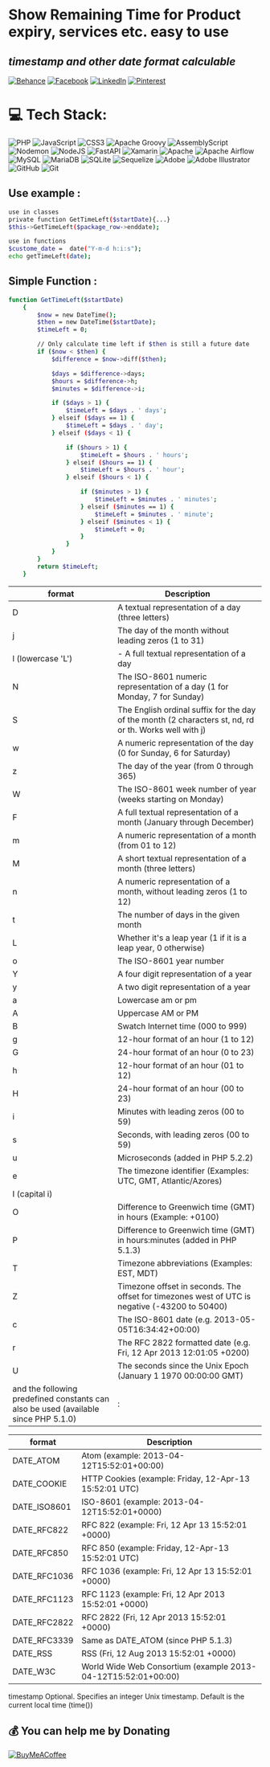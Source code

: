 # Show Remaining Time for Product expiry, services etc. easy to use 
## _timestamp and other date format calculable_

[![Behance](https://img.shields.io/badge/Behance-1769ff?logo=behance&logoColor=white)](https://behance.net/Irfan_Ghuori) [![Facebook](https://img.shields.io/badge/Facebook-%231877F2.svg?logo=Facebook&logoColor=white)](https://facebook.com/irfan.whitehead) [![LinkedIn](https://img.shields.io/badge/LinkedIn-%230077B5.svg?logo=linkedin&logoColor=white)](https://linkedin.com/in/irfan-ghuori-39b410155/) [![Pinterest](https://img.shields.io/badge/Pinterest-%23E60023.svg?logo=Pinterest&logoColor=white)](https://pinterest.com/irfanghuori_) 

# 💻 Tech Stack:
![PHP](https://img.shields.io/badge/php-%23777BB4.svg?style=for-the-badge&logo=php&logoColor=white) ![JavaScript](https://img.shields.io/badge/javascript-%23323330.svg?style=for-the-badge&logo=javascript&logoColor=%23F7DF1E) ![CSS3](https://img.shields.io/badge/css3-%231572B6.svg?style=for-the-badge&logo=css3&logoColor=white) ![Apache Groovy](https://img.shields.io/badge/Apache%20Groovy-4298B8.svg?style=for-the-badge&logo=Apache+Groovy&logoColor=white) ![AssemblyScript](https://img.shields.io/badge/assembly%20script-%23000000.svg?style=for-the-badge&logo=assemblyscript&logoColor=white) ![Nodemon](https://img.shields.io/badge/NODEMON-%23323330.svg?style=for-the-badge&logo=nodemon&logoColor=%BBDEAD) ![NodeJS](https://img.shields.io/badge/node.js-6DA55F?style=for-the-badge&logo=node.js&logoColor=white) ![FastAPI](https://img.shields.io/badge/FastAPI-005571?style=for-the-badge&logo=fastapi) ![Xamarin](https://img.shields.io/badge/Xamarin-3199DC?style=for-the-badge&logo=xamarin&logoColor=white) ![Apache](https://img.shields.io/badge/apache-%23D42029.svg?style=for-the-badge&logo=apache&logoColor=white) ![Apache Airflow](https://img.shields.io/badge/Apache%20Airflow-017CEE?style=for-the-badge&logo=Apache%20Airflow&logoColor=white) ![MySQL](https://img.shields.io/badge/mysql-4479A1.svg?style=for-the-badge&logo=mysql&logoColor=white) ![MariaDB](https://img.shields.io/badge/MariaDB-003545?style=for-the-badge&logo=mariadb&logoColor=white) ![SQLite](https://img.shields.io/badge/sqlite-%2307405e.svg?style=for-the-badge&logo=sqlite&logoColor=white) ![Sequelize](https://img.shields.io/badge/Sequelize-52B0E7?style=for-the-badge&logo=Sequelize&logoColor=white) ![Adobe](https://img.shields.io/badge/adobe-%23FF0000.svg?style=for-the-badge&logo=adobe&logoColor=white) ![Adobe Illustrator](https://img.shields.io/badge/adobe%20illustrator-%23FF9A00.svg?style=for-the-badge&logo=adobe%20illustrator&logoColor=white) ![GitHub](https://img.shields.io/badge/github-%23121011.svg?style=for-the-badge&logo=github&logoColor=white) ![Git](https://img.shields.io/badge/git-%23F05033.svg?style=for-the-badge&logo=git&logoColor=white)

## Use example :
```sh
use in classes
private function GetTimeLeft($startDate){...}
$this->GetTimeLeft($package_row->enddate);

use in functions
$custome_date =  date("Y-m-d h:i:s");
echo getTimeLeft(date);
```



## Simple Function :
```sh
function GetTimeLeft($startDate)
    {
        $now = new DateTime();
        $then = new DateTime($startDate);
        $timeLeft = 0;

        // Only calculate time left if $then is still a future date
        if ($now < $then) {
            $difference = $now->diff($then);

            $days = $difference->days;
            $hours = $difference->h;
            $minutes = $difference->i;

            if ($days > 1) {
                $timeLeft = $days . ' days';
            } elseif ($days == 1) {
                $timeLeft = $days . ' day';
            } elseif ($days < 1) {

                if ($hours > 1) {
                    $timeLeft = $hours . ' hours';
                } elseif ($hours == 1) {
                    $timeLeft = $hours . ' hour';
                } elseif ($hours < 1) {

                    if ($minutes > 1) {
                        $timeLeft = $minutes . ' minutes';
                    } elseif ($minutes == 1) {
                        $timeLeft = $minutes . ' minute';
                    } elseif ($minutes < 1) {
                        $timeLeft = 0;
                    }
                }
            }
        }
        return $timeLeft;
    }
```

| format | 	Description |
| ------ | ------ |
| D | A textual representation of a day (three letters) |
| j | The day of the month without leading zeros (1 to 31) |
| l (lowercase 'L') | - A full textual representation of a day |
| N | The ISO-8601 numeric representation of a day (1 for Monday, 7 for Sunday) |
| S | The English ordinal suffix for the day of the month (2 characters st, nd, rd or th. Works well with j) |
| w | A numeric representation of the day (0 for Sunday, 6 for Saturday) |
| z | The day of the year (from 0 through 365) |
| W | The ISO-8601 week number of year (weeks starting on Monday) |
| F | A full textual representation of a month (January through December) |
| m | A numeric representation of a month (from 01 to 12) |
| M | A short textual representation of a month (three letters) |
| n | A numeric representation of a month, without leading zeros (1 to 12) |
| t | The number of days in the given month |
| L | Whether it's a leap year (1 if it is a leap year, 0 otherwise) |
| o | The ISO-8601 year number |
| Y | A four digit representation of a year |
| y | A two digit representation of a year |
| a | Lowercase am or pm |
| A | Uppercase AM or PM |
| B | Swatch Internet time (000 to 999) |
| g | 12-hour format of an hour (1 to 12) |
| G | 24-hour format of an hour (0 to 23) |
| h | 12-hour format of an hour (01 to 12) |
| H | 24-hour format of an hour (00 to 23) |
| i | Minutes with leading zeros (00 to 59) |
| s | Seconds, with leading zeros (00 to 59) |
| u | Microseconds (added in PHP 5.2.2) |
| e | The timezone identifier (Examples: UTC, GMT, Atlantic/Azores) |
| I (capital i) | | Whether the date is in daylights savings time (1 if Daylight Savings Time, 0 otherwise) |
| O | Difference to Greenwich time (GMT)  in hours (Example: +0100) |
| P | Difference to Greenwich time (GMT)  in hours:minutes (added in PHP 5.1.3) |
| T | Timezone abbreviations (Examples: EST, MDT) |
| Z | Timezone offset in seconds. The offset for timezones west of UTC is negative (-43200 to 50400) |
| c | The ISO-8601 date (e.g. 2013-05-05T16:34:42+00:00) |
| r | The RFC 2822 formatted date (e.g. Fri, 12 Apr 2013 12:01:05 +0200) |
| U | The seconds since the Unix Epoch (January 1 1970 00:00:00 GMT) |
and the following predefined constants can also be used (available since PHP 5.1.0) |:

| format | 	Description |
| ------ | ------ |
| DATE_ATOM | Atom (example: 2013-04-12T15:52:01+00:00) |
| DATE_COOKIE | HTTP Cookies (example: Friday, 12-Apr-13 15:52:01 UTC) |
| DATE_ISO8601 | ISO-8601 (example: 2013-04-12T15:52:01+0000) |
| DATE_RFC822 | RFC 822 (example: Fri, 12 Apr 13 15:52:01 +0000) |
| DATE_RFC850 | RFC 850 (example: Friday, 12-Apr-13 15:52:01 UTC) |
| DATE_RFC1036 | RFC 1036 (example: Fri, 12 Apr 13 15:52:01 +0000) |
| DATE_RFC1123 | RFC 1123 (example: Fri, 12 Apr 2013 15:52:01 +0000) |
| DATE_RFC2822 | RFC 2822 (Fri, 12 Apr 2013 15:52:01 +0000) |
| DATE_RFC3339 | Same as DATE_ATOM (since PHP 5.1.3) |
| DATE_RSS | RSS (Fri, 12 Aug 2013 15:52:01 +0000) |
| DATE_W3C | World Wide Web Consortium (example 2013-04-12T15:52:01+00:00) |
timestamp	Optional. Specifies an integer Unix timestamp. Default is the current local time (time()) 

  ## 💰 You can help me by Donating
  [![BuyMeACoffee](https://img.shields.io/badge/Buy%20Me%20a%20Coffee-ffdd00?style=for-the-badge&logo=buy-me-a-coffee&logoColor=black)](https://buymeacoffee.com/irfanghuori) 

  

